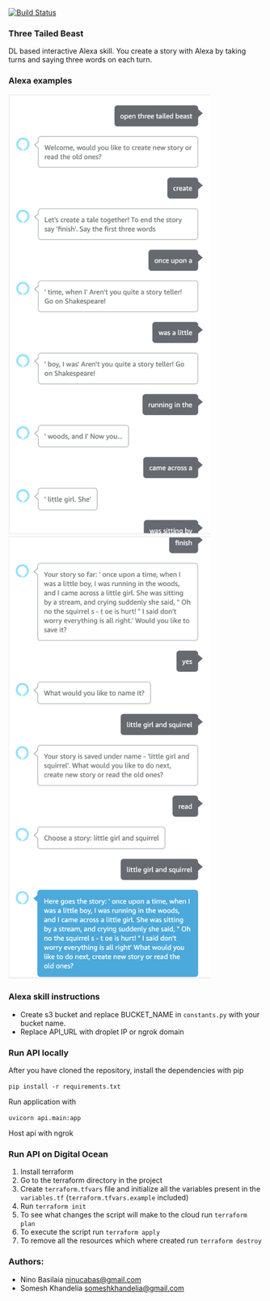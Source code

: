 [![Build Status](https://travis-ci.com/bassilevs/story-time.svg?token=bDqHruNgVxKBTS5Au7qq&branch=master)](https://travis-ci.com/bassilevs/story-time)

### Three Tailed Beast
DL based interactive Alexa skill. You create a story with Alexa by taking turns and saying three words on each turn.

### Alexa examples
<p float="left">
  <img width="400" height="auto" src="resources/alexa_example1.png">
  <img width="400" height="auto" src="resources/alexa_example2.png">
</p>


### Alexa skill instructions
* Create s3 bucket and replace BUCKET_NAME in `constants.py` with your bucket name.
* Replace API_URL with droplet IP or ngrok domain

### Run API locally
After you have cloned the repository, install the dependencies with pip

`pip install -r requirements.txt`

Run application with

`uvicorn api.main:app`

Host api with ngrok

### Run API on Digital Ocean
1. Install terraform 
2. Go to the terraform directory in the project
3. Create `terraform.tfvars` file and initialize all the variables present in the `variables.tf` (`terraform.tfvars.example` included)
4. Run `terraform init` 
5. To see what changes the script will make to the cloud run `terraform plan`
6. To execute the script run `terraform apply`
7. To remove all the resources which where created run `terraform destroy`

### Authors:
* Nino Basilaia ninucabas@gmail.com
* Somesh Khandelia  someshkhandelia@gmail.com
